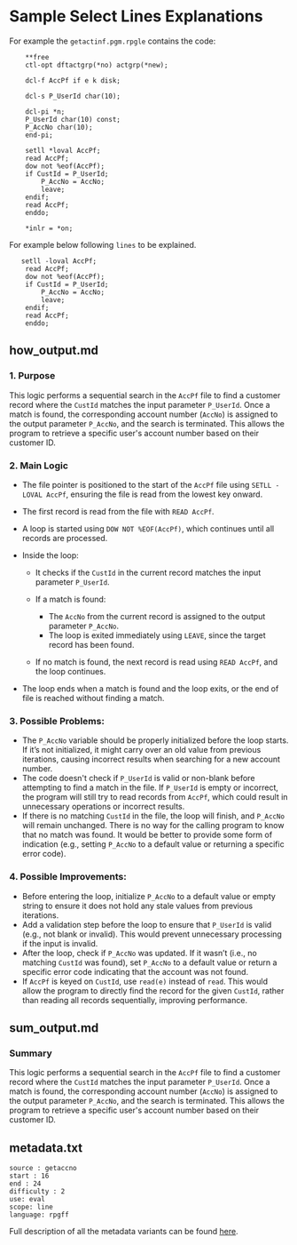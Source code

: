 # Sample Select Lines Explanations

For example the `getactinf.pgm.rpgle` contains the code:   

```rpgle
    **free
    ctl-opt dftactgrp(*no) actgrp(*new);

    dcl-f AccPf if e k disk;

    dcl-s P_UserId char(10);

    dcl-pi *n;
    P_UserId char(10) const;
    P_AccNo char(10);
    end-pi;

    setll *loval AccPf;
    read AccPf;
    dow not %eof(AccPf);
    if CustId = P_UserId;
        P_AccNo = AccNo;
        leave;
    endif;
    read AccPf;
    enddo;

    *inlr = *on;
``` 

For example below following `lines` to be explained.

```rpgle
   setll -loval AccPf;
    read AccPf;
    dow not %eof(AccPf);
    if CustId = P_UserId;
        P_AccNo = AccNo;
        leave;
    endif;
    read AccPf;
    enddo;
``` 

## how_output.md

### 1. Purpose

This logic performs a sequential search in the `AccPf` file to find a customer record where the `CustId` matches the input parameter `P_UserId`. Once a match is found, the corresponding account number (`AccNo`) is assigned to the output parameter `P_AccNo`, and the search is terminated. This allows the program to retrieve a specific user's account number based on their customer ID.

### 2. Main Logic
- The file pointer is positioned to the start of the `AccPf` file using `SETLL -LOVAL AccPf`, ensuring the file is read from the lowest key onward.
- The first record is read from the file with `READ AccPf`.
- A loop is started using `DOW NOT %EOF(AccPf)`, which continues until all records are processed.
- Inside the loop:

  - It checks if the `CustId` in the current record matches the input parameter `P_UserId`.
  - If a match is found:

    - The `AccNo` from the current record is assigned to the output parameter `P_AccNo`.
    - The loop is exited immediately using `LEAVE`, since the target record has been found.
  - If no match is found, the next record is read using `READ AccPf`, and the loop continues.
- The loop ends when a match is found and the loop exits, or the end of file is reached without finding a match.

### 3. Possible Problems:

- The `P_AccNo` variable should be properly initialized before the loop starts. If it’s not initialized, it might carry over an old value from previous iterations, causing incorrect results when searching for a new account number.
- The code doesn't check if `P_UserId` is valid or non-blank before attempting to find a match in the file. If `P_UserId` is empty or incorrect, the program will still try to read records from `AccPf`, which could result in unnecessary operations or incorrect results.
- If there is no matching `CustId` in the file, the loop will finish, and `P_AccNo` will remain unchanged. There is no way for the calling program to know that no match was found. It would be better to provide some form of indication (e.g., setting `P_AccNo` to a default value or returning a specific error code).

### 4. Possible Improvements:
-  Before entering the loop, initialize `P_AccNo` to a default value or empty string to ensure it does not hold any stale values from previous iterations.
- Add a validation step before the loop to ensure that `P_UserId` is valid (e.g., not blank or invalid). This would prevent unnecessary processing if the input is invalid.
- After the loop, check if `P_AccNo` was updated. If it wasn’t (i.e., no matching `CustId` was found), set `P_AccNo` to a default value or return a specific error code indicating that the account was not found.
-  If `AccPf` is keyed on `CustId`, use `read(e)` instead of `read`. This would allow the program to directly find the record for the given `CustId`, rather than reading all records sequentially, improving performance.

## sum_output.md

### Summary

This logic performs a sequential search in the `AccPf` file to find a customer record where the `CustId` matches the input parameter `P_UserId`. Once a match is found, the corresponding account number (`AccNo`) is assigned to the output parameter `P_AccNo`, and the search is terminated. This allows the program to retrieve a specific user's account number based on their customer ID.

## metadata.txt

```text
source : getaccno
start : 16
end : 24
difficulty : 2
use: eval
scope: line
language: rpgff
```

Full description of all the metadata variants can be found [here](/pages/metadata.md).
